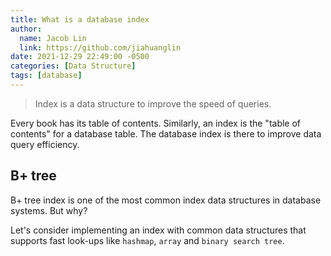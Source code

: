 ```yaml
---
title: What is a database index
author:
  name: Jacob Lin
  link: https://github.com/jiahuanglin
date: 2021-12-29 22:49:00 -0500
categories: [Data Structure]
tags: [database]
---
```


> Index is a data structure to improve the speed of queries.

Every book has its table of contents. Similarly, an index is the "table of contents" for a database table. The database index is there to improve data query efficiency.

## B+ tree
B+ tree index is one of the most common index data structures in database systems. But why?

Let's consider implementing an index with common data structures that supports fast look-ups like `hashmap`, `array` and `binary search tree`.

